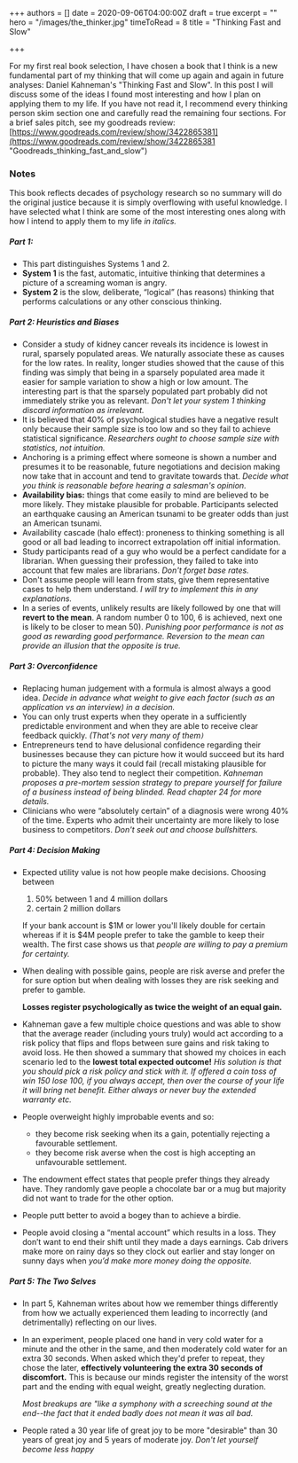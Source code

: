 +++
authors = []
date = 2020-09-06T04:00:00Z
draft = true
excerpt = ""
hero = "/images/the_thinker.jpg"
timeToRead = 8
title = "Thinking Fast and Slow"

+++

For my first real book selection, I have chosen a book that I think is a new fundamental part of my thinking that will come up again and again in future analyses: Daniel Kahneman's "Thinking Fast and Slow". In this post I will discuss some of the ideas I found most interesting and how I plan on applying them to my life. If you have not read it, I recommend every thinking person skim section one and carefully read the remaining four sections. For a brief sales pitch, see my goodreads review: [https://www.goodreads.com/review/show/3422865381](https://www.goodreads.com/review/show/3422865381 "Goodreads_thinking_fast_and_slow")

### **Notes**

This book reflects decades of psychology research so no summary will do the original justice because it is simply overflowing with useful knowledge. I have selected what I think are some of the most interesting ones along with how I intend to apply them to my life _in italics._ 

##### **Part 1:** 

* This part distinguishes Systems 1 and 2. 
* **System 1** is the fast, automatic, intuitive thinking that determines a picture of a screaming woman is angry. 
* **System 2** is the slow, deliberate, “logical” (has reasons) thinking that performs calculations or any other conscious thinking.

##### **Part 2: Heuristics and Biases**

* Consider a study of kidney cancer reveals its incidence is lowest in rural, sparsely populated areas. We naturally associate these as causes for the low rates. In reality, longer studies showed that the cause of this finding was simply that being in a sparsely populated area made it easier for sample variation to show a high or low amount. The interesting part is that the sparsely populated part probably did not immediately strike you as relevant. _Don't let your system 1 thinking discard information as irrelevant._
* It is believed that 40% of psychological studies have a negative result only because their sample size is too low and so they fail to achieve statistical significance. _Researchers ought to choose sample size with statistics, not intuition._
* Anchoring is a priming effect where someone is shown a number and presumes it to be reasonable, future negotiations and decision making now take that in account and tend to gravitate towards that. _Decide what you think is reasonable before hearing a salesman's opinion._
* **Availability bias:** things that come easily to mind are believed to be more likely. They mistake plausible for probable. Participants selected an earthquake causing an American tsunami to be greater odds than just an American tsunami. 
* Availability cascade (halo effect): proneness to thinking something is all good or all bad leading to incorrect extrapolation off initial information.
* Study participants read of a guy who would be a perfect candidate for a librarian. When guessing their profession, they failed to take into account that few males are librarians. _Don't forget base rates._
* Don't assume people will learn from stats, give them representative cases to help them understand. _I will try to implement this in any explanations._
* In a series of events, unlikely results are likely followed by one that will **revert to the mean**. A random number 0 to 100, 6 is achieved, next one is likely to be closer to mean 50). _Punishing poor performance is not as good as rewarding good performance. Reversion to the mean can provide an illusion that the opposite is true._

##### Part 3: Overconfidence

* Replacing human judgement with a formula is almost always a good idea. _Decide in advance what weight to give each factor (such as an application vs an interview) in a decision._
* You can only trust experts when they operate in a sufficiently predictable environment and when they are able to receive clear feedback quickly. _(That's not very many of them`)`_
* Entrepreneurs tend to have delusional confidence regarding their businesses because they can picture how it would succeed but its hard to picture the many ways it could fail (recall mistaking  plausible for probable). They also tend to neglect their competition. _Kahneman proposes a pre-mortem session strategy to prepare yourself for failure of a business instead of being blinded. Read chapter 24 for more details._
* Clinicians who were “absolutely certain” of a diagnosis were wrong 40% of the time. Experts who admit their uncertainty are more likely to lose business to competitors. _Don't seek out and choose bullshitters._

##### Part 4: Decision Making

* Expected utility value is not how people make decisions. Choosing between 
  1.  50% between 1 and 4 million dollars 
  2. certain 2 million dollars

  If your bank account is $1M or lower you'll likely double for certain whereas if it is $4M people prefer to take the gamble to keep their wealth. The first case shows us that _people are willing to pay a premium for certainty._
* When dealing with possible gains, people are risk averse and prefer the for sure option but when dealing with losses they are risk seeking and prefer to gamble. 

  **Losses register psychologically as twice the weight of an equal gain.**
* Kahneman gave a few multiple choice questions and was able to show that the average reader (including yours truly) would act according to a risk policy that flips and flops between sure gains and risk taking to avoid loss. He then showed a summary that showed my choices in each scenario led to the **lowest total expected outcome!** _His solution is that you should pick a risk policy and stick with it. If offered a coin toss of win 150 lose 100, if you always accept, then over the course of your life it will bring net benefit. Either always or never buy the extended warranty etc._
* People overweight highly improbable events and so:
  *  they become risk seeking when its a gain, potentially rejecting a favourable settlement. 
  * they become risk averse when the cost is high accepting an unfavourable settlement.
* The endowment effect states that people prefer things they already have. They randomly gave people a chocolate bar or a mug but majority did not want to trade for the other option.
* People putt better to avoid a bogey than to achieve a birdie.
* People avoid closing a “mental account” which results in a loss. They don’t want to end their shift until they made a days earnings. Cab drivers make more on rainy days so they clock out earlier and stay longer on sunny days when _you’d make more money doing the opposite._

##### Part 5: The Two Selves

* In part 5, Kahneman writes about how we remember things differently from how we actually experienced them leading to incorrectly (and detrimentally) reflecting on our lives. 
* In an experiment, people placed one hand in very cold water for a minute and the other in the same, and then moderately cold water for an extra 30 seconds. When asked which they'd prefer to repeat, they chose the later, **effectively volunteering the extra 30 seconds of discomfort.** This is because our minds register the intensity of the worst part and the ending with equal weight, greatly neglecting duration.

  _Most breakups are "like a symphony with a screeching sound at the end--the fact that it ended badly does not mean it was all bad._
* People rated a 30 year life of great joy to be more "desirable" than 30 years of great joy and 5 years of moderate joy. _Don't let yourself  become less happy_